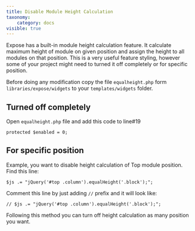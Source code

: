 ```yaml
---
title: Disable Module Height Calculation
taxonomy:
    category: docs
visible: true
---
```


Expose has a built-in module height calculation feature. It calculate maximum height of module on given position and assign the height to all modules on that position. This is a very useful feature styling, however some of your project might need to turned it off completely or for specific position.

Before doing any modification copy the file `equalheight.php` form `libraries/expose/widgets` to your `templates/widgets` folder.

## Turned off completely
Open `equalheight.php` file and add this code to line#19
```
protected $enabled = 0;
```

## For specific position
Example, you want to disable height calculation of Top module position. <br/> Find this line:
```
$js .= "jQuery('#top .column').equalHeight('.block');";
```
Comment this line by just adding `//` prefix and it will look like:
```
// $js .= "jQuery('#top .column').equalHeight('.block');";
```
Following this method you can turn off height calculation as many position you want.